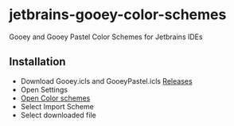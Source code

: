 # jetbrains-gooey-color-schemes
Gooey and Gooey Pastel Color Schemes for Jetbrains IDEs

## Installation

- Download Gooey.icls and GooeyPastel.icls [Releases](https://github.com/ishanray/jetbrains-gooey-color-schemes/releases)
- Open Settings 
- [Open Color schemes](https://www.jetbrains.com/help/idea/settings-colors-and-fonts.html)
- Select Import Scheme
- Select downloaded file
